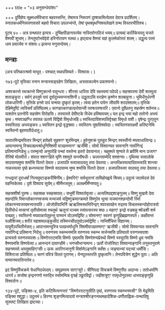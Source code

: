+++
title = "०३ अनुसन्धेयांशाः"

+++
दुर्विज्ञेय सूक्ष्मधर्मविचारा बहवस्सन्ति, तेषामत्र निरूपणं दुश्शकमित्येताव देवात्र प्रदर्शितम्। स्नातकधर्मनिरूपणावसरे बहवो विचारा उपलभ्यंन्ते, तेषां पृथक्पृथग्विषयलेखने ग्रन्थ विस्तरभीतिश्च। 

पुटम् ४० - अत्र ग्रन्थपात इत्यत्र - दुर्भिक्षपीडानास्त्येव नास्तिरोगादिजं भयम्॥ प्रत्यब्दं कार्तिकेयस्तु यजते वैष्णवीं शुभाम्। तेनतुष्टोभवेद्देवो हरिर्नारायण स्तथा॥ इष्ट्वाच वैष्णवं यज्ञं कुलमेकोत्तरं शतम्। उद्धृत्य परमं धाम प्रयात्येव न संशयः॥ इत्यन्त मनुसन्देयम्।   

## मन्त्राः
(अत्र परिष्कारश्रमो माभूत् - पश्चात् स्थापयिष्यते - विश्वासः। )

१७३-पुटे मृत्तिका स्नान मन्त्रास्सङ्ग्रहेण लिखिताः, अत्रसाकल्येन प्रकाश्यन्ते।

अश्वक्रान्ते रथक्रान्ते विष्णुक्रान्ते वसुन्धरा। शीरसा धारिता देवि रक्षस्वमां पदेपदे॥ सहस्रपरमा देवी शतमूला शताङ्कुरा। सर्वग्ं हरतुमे पापं दूर्वादुस्स्वप्ननाशिनी॥ उद्धृताऽसि वराहेण कृष्णेन शतबाहुना। भूमिर्धेनुर्धरणी लोकधारिणी। मृत्तिके हनमे पापं यन्मया दुष्कृतं कृतम्। त्वया हतेन पापेन जीवामि शरदश्शतम्॥ मृत्तिके देहिमेपुष्टिं त्वयिसर्वं प्रतिष्ठितम्॥  काण्डात्काण्डात्प्ररोवान्ती परुषःपरुषःपरि। एवानो दूर्वेप्रतनु सहस्रेण शतेनच॥ याशतेन प्रतनोपि सहस्रेण विरोहसि। तस्यास्ते देवीष्टके विधेम हविषावयम्॥ यत इन्द्र भया महो ततोनो अभयं कृथ। मघवञ्छग्धि तवतन्न ऊतये विद्विषो विमृधोजहि॥ स्वस्तिदाविशस्पतिर्वृत्रहा विमृधो वशी। वृषेन्द्रः पुरएतुन स्स्वस्तिदा अभयङ्करः॥ स्वस्तिन इन्द्रो वृद्धश्रवाः। स्वस्तिनः पूषाविश्ववेदाः। स्वस्तिनस्तार्क्ष्यो  अरिष्टनेमिः स्वस्तिनो बृहस्पतीर्दधातु॥ 

त्रातारमिन्द्रमवितार मिन्द्रग्ं हावेहवे सुहवगꣳ शूरमिन्द्रम्। हुवेनुशक्रं पुरुहूत मिन्द्रग् स्वस्तीनो मघवाधात्विन्द्रः॥ आपान्तमन्यु स्त्रिवलप्रभर्श्राधुनिश्शिमी वाञ्छरुमागꣳ ऋजीषी। सोमो विश्वान्यत सावनानि नार्वागिन्द्रं प्रतिमानानिडेभुः॥ परम्मृत्यो अनुपरेहि पन्थां यस्तेन्व इतरो देवयानात्। चक्षुष्मते शृण्वते ते ब्रवीमि मानः प्रजागꣳ रीरिषो मोतवीर्रा। शंवात श्शगꣳहिते घृणि श्शमुते सन्त्वौषधीः। कल्पन्ताम्मेदि शश्शग्माः। पृथिव्या स्त्वालोके सादयाम्यमुष्य शर्मासि पितरो देवता। प्रजापति स्त्वासादयतु तया देवतया। अन्तरिक्षस्यत्वादिवस्त्वादि शान्त्वा नाकस्यत्वा पृष्ठे ब्रध्नस्यत्वा विष्णवे सादयाम्य मुष्य शर्मासि पितरो देवता। प्रजापतिस्त्वा सादयतु तया देवतया॥

गन्धद्वारां दुराधर्षां नित्यपुष्टाङ्करीषिणीम्। ईश्वरिग्ंꣳ सर्वभूतानां तामिहोपह्वये श्रियम्॥ उदुत्यं जातवेदसं देवं वहन्तिकेतवः। दृशे विश्वाय सूर्यम्॥ श्रीर्मेभजतुम्। अलक्ष्मीर्मेनश्यतु॥ 

सहस्रशीर्षा पुरुषः। सहस्राक्ष स्सहस्रपात्। सभूमीं विश्वतोवृत्वा। अत्यतिष्ठद्दशाङ्गुलम्॥ विष्णु मुखावै देवा श्छन्दोभि रिमान्लोकाननवजय्य मभ्यजर्य यद्विष्णुक्रमान्क्रमते विष्णुरेव भूत्वा यजमानश्छन्दोभी रिर्मा लोकाननवजय्यमभ्यजयति। ओजोग्रीवाभिर्नि ऋऋतिमस्थभिरिन्द्रग् श्वपसावहेन रुद्रस्य विचलस्कन्दोहोरात्रयो द्वितीयोर्ध मासानां तृतीयोमासा श्चतुर्थ ऋतूनां पञ्चम स्संवत्सरस्य षष्ठः॥ महाग्ꣳ इन्द्रो वज्रबाहु ष्षोडशी शर्म यच्छतु। स्वस्तिनो मघवाकरोतुहन्तु पाप्मानं योऽर्स्माद्वेष्टि॥ सोमानग्ꣳ स्वरणं कृणुहिब्रह्मणस्पते। कक्षीवन्तं यऔशिजम्॥ शरीरं यज्ञशमलङ्कुसीदं तस्मिन्त्सीदतुयोऽर्स्माद्वेष्टि। नाभिर्शेचित्तं विज्ञानम्। पायुर्मेऽपचितीर्भसत्॥ आपान्तमन्युस्त्रि पलप्रभर्माधुनि श्शिमीवाञ्छरुमाग्ꣳ ऋजीषी। सोमो विश्वान्यत सावनानि नार्वागिन्द्रं प्रतिमाना निदेभुः॥ वरुणस्य स्कम्भनमसि वरुणस्य स्कम्भ सर्जनमसि प्रतियातो वरुणस्यपाशः प्रत्यस्तो वरुणस्यपाशः॥ विष्णोरराटमसि विष्णोः पृष्ठमसि विष्णोश्न्यप्रेस्थो विष्णो स्स्यूरसि विष्णो ध्रुव नमसि वैष्णवमसि विष्णवेत्वा॥ आनन्दनं दावाण्डौमे। भगप्सौभाग्यम्पनः। ऊर्वो रोजोरिष्टा विश्वान्यङ्गानि तनूस्तनुवामे सहनमस्ते अस्तुमाहिग्ꣳसीः॥ ऊरू अरत्निजानुनी विशोमेऽङ्गानि सर्वंशः॥ जङ्घाभ्यां पद्भ्यां धर्मोसि। विशिराजा प्रतिष्ठितः॥ चरणं पवित्रं विततं पुराणम्। येनपूतस्तरति दुष्कृतानि। तेनपवित्रेण शुद्धेन पूताः। अति पाप्मानमरातिन्तरेम॥ 

इदं विष्णुर्विचक्रमे त्रेधानिदधेपदम्। समूढमस्य साग्ꣳसुरे। त्रीणिपदा विचक्रमे विष्णुर्गोपा अदाभ्यः। ततोधर्माणि धारर्य॥ सजोषा इन्द्रनगणो मरुद्भि स्सोमम्पिब वृत्रर्ह ञ्छूरविर्द्वा। जहीशत्रूग्ꣳ रपमृधोनुदस्वा धाभयङ्कृणुहि विश्वतोनः॥ 

१३४-पुटे, पङ्क्ति-४, इति कटिमित्यनन्तरं "विष्णोरराटनुसीति पृष्ठं, वरुणस्य स्कम्भनमसी" ति मेढ्रमिति पङ्क्ति श्शुद्धा। उदुत्तमं॥ हिरण्य शृङ्गमित्यादयो मन्त्राश्श्रीरङ्गनाथमहादेशिक-प्रणीताह्निक-ग्रन्थादिषु सुस्पष्टं लिखिता द्रष्टव्याः। 
